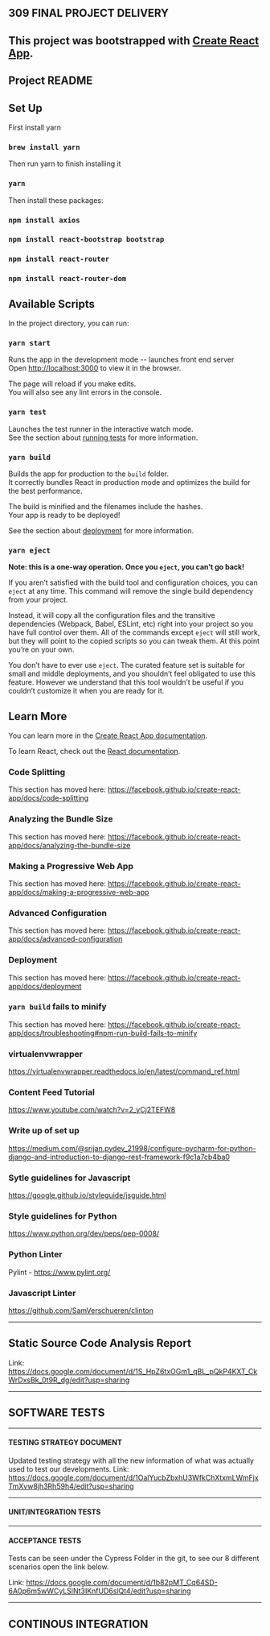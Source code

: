 ## 309 FINAL PROJECT DELIVERY


This project was bootstrapped with [Create React App](https://github.com/facebook/create-react-app).
------------------------------------------------------------------------------------------------------------------------------
## Project README

## Set Up

First install yarn

### `brew install yarn`

Then run yarn to finish installing it

### `yarn`

Then install these packages:

### `npm install axios`

### `npm install react-bootstrap bootstrap`

### `npm install react-router`

### `npm install react-router-dom`

## Available Scripts

In the project directory, you can run:

### `yarn start`

Runs the app in the development mode -- launches front end server<br />
Open [http://localhost:3000](http://localhost:3000) to view it in the browser.

The page will reload if you make edits.<br />
You will also see any lint errors in the console.

### `yarn test`

Launches the test runner in the interactive watch mode.<br />
See the section about [running tests](https://facebook.github.io/create-react-app/docs/running-tests) for more information.

### `yarn build`

Builds the app for production to the `build` folder.<br />
It correctly bundles React in production mode and optimizes the build for the best performance.

The build is minified and the filenames include the hashes.<br />
Your app is ready to be deployed!

See the section about [deployment](https://facebook.github.io/create-react-app/docs/deployment) for more information.

### `yarn eject`

**Note: this is a one-way operation. Once you `eject`, you can’t go back!**

If you aren’t satisfied with the build tool and configuration choices, you can `eject` at any time. This command will remove the single build dependency from your project.

Instead, it will copy all the configuration files and the transitive dependencies (Webpack, Babel, ESLint, etc) right into your project so you have full control over them. All of the commands except `eject` will still work, but they will point to the copied scripts so you can tweak them. At this point you’re on your own.

You don’t have to ever use `eject`. The curated feature set is suitable for small and middle deployments, and you shouldn’t feel obligated to use this feature. However we understand that this tool wouldn’t be useful if you couldn’t customize it when you are ready for it.

## Learn More

You can learn more in the [Create React App documentation](https://facebook.github.io/create-react-app/docs/getting-started).

To learn React, check out the [React documentation](https://reactjs.org/).

### Code Splitting

This section has moved here: https://facebook.github.io/create-react-app/docs/code-splitting

### Analyzing the Bundle Size

This section has moved here: https://facebook.github.io/create-react-app/docs/analyzing-the-bundle-size

### Making a Progressive Web App

This section has moved here: https://facebook.github.io/create-react-app/docs/making-a-progressive-web-app

### Advanced Configuration

This section has moved here: https://facebook.github.io/create-react-app/docs/advanced-configuration

### Deployment

This section has moved here: https://facebook.github.io/create-react-app/docs/deployment

### `yarn build` fails to minify

This section has moved here: https://facebook.github.io/create-react-app/docs/troubleshooting#npm-run-build-fails-to-minify

### virtualenvwrapper
https://virtualenvwrapper.readthedocs.io/en/latest/command_ref.html

### Content Feed Tutorial
https://www.youtube.com/watch?v=2_yCj2TEFW8

### Write up of set up
https://medium.com/@srijan.pydev_21998/configure-pycharm-for-python-django-and-introduction-to-django-rest-framework-f9c1a7cb4ba0

### Sytle guidelines for Javascript
https://google.github.io/styleguide/jsguide.html

### Style guidelines for Python
https://www.python.org/dev/peps/pep-0008/

### Python Linter
Pylint - https://www.pylint.org/

### Javascript Linter
https://github.com/SamVerschueren/clinton

------------------------------------------------------------------------------------------------------------------------------
## Static	Source	Code	Analysis Report

Link: 
https://docs.google.com/document/d/1S_HpZ6txOGm1_qBL_pQkP4KXT_CkWrDxsBk_0t9R_dg/edit?usp=sharing

------------------------------------------------------------------------------------------------------------------------------
## SOFTWARE TESTS

------------------------------------------------------------------------------------------------------------------------------
#### TESTING STRATEGY DOCUMENT

Updated testing strategy with all the new information of what was actually used to test our developments.
Link: https://docs.google.com/document/d/1OalYucbZbxhU3WfkChXtxmLWmFjxTmXvw8jh3Rh59h4/edit?usp=sharing

------------------------------------------------------------------------------------------------------------------------------
#### UNIT/INTEGRATION TESTS

------------------------------------------------------------------------------------------------------------------------------
#### ACCEPTANCE TESTS

Tests can be seen under the Cypress Folder in the git, to see our 8 different scenarios open the link below.

Link: https://docs.google.com/document/d/1b82pMT_Cq64SD-6A0p6m5wWCyLSlNt3IKnfUD6slQt4/edit?usp=sharing

------------------------------------------------------------------------------------------------------------------------------
## CONTINOUS INTEGRATION


